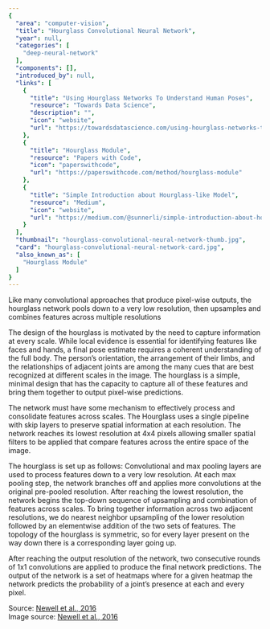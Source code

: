 ```yaml
---
{
  "area": "computer-vision",
  "title": "Hourglass Convolutional Neural Network",
  "year": null,
  "categories": [
    "deep-neural-network"
  ],
  "components": [],
  "introduced_by": null,
  "links": [
    {
      "title": "Using Hourglass Networks To Understand Human Poses",
      "resource": "Towards Data Science",
      "description": "",
      "icon": "website",
      "url": "https://towardsdatascience.com/using-hourglass-networks-to-understand-human-poses-1e40e349fa15"
    },
    {
      "title": "Hourglass Module",
      "resource": "Papers with Code",
      "icon": "paperswithcode",
      "url": "https://paperswithcode.com/method/hourglass-module"
    },
    {
      "title": "Simple Introduction about Hourglass-like Model",
      "resource": "Medium",
      "icon": "website",
      "url": "https://medium.com/@sunnerli/simple-introduction-about-hourglass-like-model-11ee7c30138"
    }
  ],
  "thumbnail": "hourglass-convolutional-neural-network-thumb.jpg",
  "card": "hourglass-convolutional-neural-network-card.jpg",
  "also_known_as": [
    "Hourglass Module"
  ]
}
---
```

Like many convolutional approaches that produce pixel-wise outputs, the hourglass network pools down to a very low resolution, then upsamples and combines features across multiple resolutions

The design of the hourglass is motivated by the need to capture information at every scale. While local evidence is essential for identifying features like faces and hands, a final pose estimate requires a coherent understanding of the full body. The person’s orientation, the arrangement of their limbs, and the relationships of adjacent joints are among the many cues that are best recognized at different scales in the image. The hourglass is a simple, minimal design that has the capacity to capture all of these features and bring them together to output pixel-wise predictions.

The network must have some mechanism to effectively process and consolidate features across scales. The Hourglass uses a single pipeline with skip layers to preserve spatial information at each resolution. The network reaches its lowest resolution at 4x4 pixels allowing smaller spatial filters to be applied that compare features across the entire space of the image.

The hourglass is set up as follows: Convolutional and max pooling layers are used to process features down to a very low resolution. At each max pooling step, the network branches off and applies more convolutions at the original pre-pooled resolution. After reaching the lowest resolution, the network begins the top-down sequence of upsampling and combination of features across scales. To bring together information across two adjacent resolutions, we do nearest neighbor upsampling of the lower resolution followed by an elementwise addition of the two sets of features. The topology of the hourglass is symmetric, so for every layer present on the way down there is a corresponding layer going up.

After reaching the output resolution of the network, two consecutive rounds of 1x1 convolutions are applied to produce the final network predictions. The output of the network is a set of heatmaps where for a given heatmap the network predicts the probability of a joint’s presence at each and every pixel.

Source: [Newell et al., 2016](https://arxiv.org/pdf/1603.06937v2.pdf)  
Image source: [Newell et al., 2016](https://arxiv.org/pdf/1603.06937v2.pdf)  
